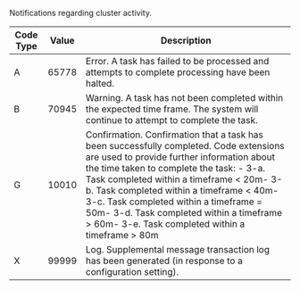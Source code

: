 Notifications regarding cluster activity.

|Code Type|Value|Description|
|---------|-----|-----------|
|A|65778|Error. A task has failed to be processed and attempts to complete processing have been halted.|
|B|70945|Warning. A task has not been completed within the expected time frame. The system will continue to attempt to complete the task.|
|G|10010|Confirmation. Confirmation that a task has been successfully completed. Code extensions are used to provide further information about the time taken to complete the task: -   <a id="li\_54BF809F9BE14B969C684D475E3FFD3F"/>3-a. Task completed within a timeframe < 20m-   <a id="li\_FA43142D959F4E718EE4311639048FF7"/>3-b. Task completed within a timeframe < 40m-   <a id="li\_36A45623852E4AF39142C1E49ABE8D31"/>3-c. Task completed within a timeframe = 50m-   <a id="li\_35118D1183764205BE314752FF68A0DC"/>3-d. Task completed within a timeframe > 60m-   <a id="li\_89BFC27B1C0D4E3589E6F79EC8F4531B"/>3-e. Task completed within a timeframe > 80m|
|X|99999|Log. Supplemental message transaction log has been generated \(in response to a configuration setting\).|

